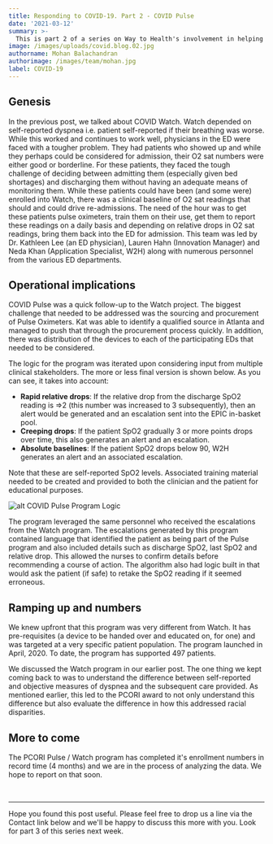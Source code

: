 ```yaml
---
title: Responding to COVID-19. Part 2 - COVID Pulse
date: '2021-03-12'
summary: >-
  This is part 2 of a series on Way to Health's involvement in helping address the COVID-19 pandemic. This post focuses on the design and launch of the COVID Pulse project. This project addressed the Emergency Department (ED) need to be able to discharge patients with suspected COVID but not requiring immediate admission. The goal was to give these patients a pulse oximeter and remind them to send in their SpO2 readings on a regular basis. Way to Health would process these and based on the clinical algorithm escalate the patient as needed. 
image: /images/uploads/covid.blog.02.jpg
authorname: Mohan Balachandran
authorimage: /images/team/mohan.jpg
label: COVID-19
---
```


## Genesis

In the previous post, we talked about COVID Watch. Watch depended on self-reported dyspnea i.e. patient self-reported if their breathing was worse. While this worked and continues to work well, physicians in the ED were faced with a tougher problem. They had patients who showed up and while they perhaps could be considered for admission, their O2 sat numbers were either good or borderline. For these patients, they faced the tough challenge of deciding between admitting them (especially given bed shortages) and discharging them without having an adequate means of monitoring them. While these patients could have been (and some were) enrolled into Watch, there was a clinical baseline of O2 sat readings that should and could drive re-admissions. The need of the hour was to get these patients pulse oximeters, train them on their use, get them to report these readings on a daily basis and depending on relative drops in O2 sat readings, bring them back into the ED for admission. This team was led by Dr. Kathleen Lee (an ED physician), Lauren Hahn (Innovation Manager) and Neda Khan (Application Specialist, W2H) along with numerous personnel from the various ED departments. 

## Operational implications

COVID Pulse was a quick follow-up to the Watch project. The biggest challenge that needed to be addressed was the sourcing and procurement of Pulse Oximeters. Kat was able to identify a qualified source in Atlanta and managed to push that through the procurement process quickly. In addition, there was distribution of the devices to each of the participating EDs that needed to be considered. 

The logic for the program was iterated upon considering input from multiple clinical stakeholders. The more or less final version is shown below. As you can see, it takes into account:

- **Rapid relative drops**: If the relative drop from the discharge SpO2 reading is =>2 (this number was increased to 3 subsequently), then an alert would be generated and an escalation sent into the EPIC in-basket pool.
- **Creeping drops**: If the patient SpO2 gradually 3 or more points drops over time, this also generates an alert and an escalation. 
- **Absolute baselines**: If the patient SpO2 drops below 90, W2H generates an alert and an associated escalation. 

Note that these are self-reported SpO2 levels. Associated training material needed to be created and provided to both the clinician and the patient for educational purposes. 


![alt COVID Pulse Program Logic](/images/uploads/pulse.logic.jpg "COVID Pulse Program Logic")

The program leveraged the same personnel who received the escalations from the Watch program. The escalations generated by this program contained language that identified the patient as being part of the Pulse program and also included details such as discharge SpO2, last SpO2 and relative drop. This allowed the nurses to confirm details before recommending a course of action. The algorithm also had logic built in that would ask the patient (if safe) to retake the SpO2 reading if it seemed erroneous. 

## Ramping up and numbers

We knew upfront that this program was very different from Watch. It has pre-requisites (a device to be handed over and educated on, for one) and was targeted at a very specific patient population. The program launched in April, 2020. To date, the program has supported 497 patients. 

We discussed the Watch program in our earlier post. The one thing we kept coming back to was to understand the difference between self-reported and objective measures of dyspnea and the subsequent care provided. As mentioned earlier, this led to the PCORI award to not only understand this difference but also evaluate the difference in how this addressed racial disparities.

## More to come

The PCORI Pulse / Watch program has completed it's enrollment numbers in record time (4 months) and we are in the process of analyzing the data. We hope to report on that soon. 

<br/> <hr/>
Hope you found this post useful. Please feel free to drop us a line via the Contact link below and we'll be happy to discuss this more with you. Look for part 3 of this series next week. 